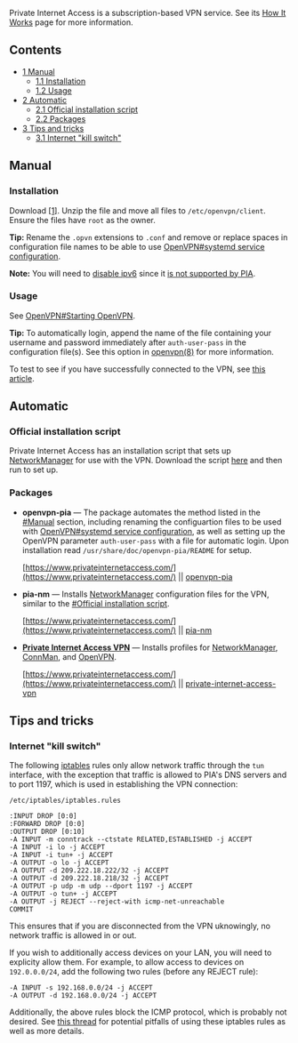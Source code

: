 Private Internet Access is a subscription-based VPN service. See its [How It Works](https://www.privateinternetaccess.com/pages/how-it-works/) page for more information.

## Contents

*   [1 Manual](#Manual)
    *   [1.1 Installation](#Installation)
    *   [1.2 Usage](#Usage)
*   [2 Automatic](#Automatic)
    *   [2.1 Official installation script](#Official_installation_script)
    *   [2.2 Packages](#Packages)
*   [3 Tips and tricks](#Tips_and_tricks)
    *   [3.1 Internet "kill switch"](#Internet_.22kill_switch.22)

## Manual

### Installation

Download [[1]](http://www.privateinternetaccess.com/openvpn/openvpn-strong.zip). Unzip the file and move all files to `/etc/openvpn/client`. Ensure the files have `root` as the owner.

**Tip:** Rename the `.opvn` extensions to `.conf` and remove or replace spaces in configuration file names to be able to use [OpenVPN#systemd service configuration](/index.php/OpenVPN#systemd_service_configuration "OpenVPN").

**Note:** You will need to [disable ipv6](/index.php/Disable_ipv6 "Disable ipv6") since it [is not supported by PIA](https://helpdesk.privateinternetaccess.com/hc/en-us/articles/232324908-Why-Do-You-Block-IPv6-).

### Usage

See [OpenVPN#Starting OpenVPN](/index.php/OpenVPN#Starting_OpenVPN "OpenVPN").

**Tip:** To automatically login, append the name of the file containing your username and password immediately after `auth-user-pass` in the configuration file(s). See this option in [openvpn(8)](http://man7.org/linux/man-pages/man8/openvpn.8.html) for more information.

To test to see if you have successfully connected to the VPN, see [this article](https://helpdesk.privateinternetaccess.com/hc/en-us/articles/231734668-Security-Best-Practices-Part-5-Testing-Your-Security).

## Automatic

### Official installation script

Private Internet Access has an installation script that sets up [NetworkManager](/index.php/NetworkManager "NetworkManager") for use with the VPN. Download the script [here](http://www.privateinternetaccess.com/installer/pia-nm.sh) and then run to set up.

### Packages

*   **openvpn-pia** — The package automates the method listed in the [#Manual](#Manual) section, including renaming the configuartion files to be used with [OpenVPN#systemd service configuration](/index.php/OpenVPN#systemd_service_configuration "OpenVPN"), as well as setting up the OpenVPN parameter `auth-user-pass` with a file for automatic login. Upon installation read `/usr/share/doc/openvpn-pia/README` for setup.

	[https://www.privateinternetaccess.com/](https://www.privateinternetaccess.com/) || [openvpn-pia](https://aur.archlinux.org/packages/openvpn-pia/)

*   **pia-nm** — Installs [NetworkManager](/index.php/NetworkManager "NetworkManager") configuration files for the VPN, similar to the [#Official installation script](#Official_installation_script).

	[https://www.privateinternetaccess.com/](https://www.privateinternetaccess.com/) || [pia-nm](https://aur.archlinux.org/packages/pia-nm/)

*   **[Private Internet Access VPN](/index.php/Private_Internet_Access_VPN "Private Internet Access VPN")** — Installs profiles for [NetworkManager](/index.php/NetworkManager "NetworkManager"), [ConnMan](/index.php/ConnMan "ConnMan"), and [OpenVPN](/index.php/OpenVPN "OpenVPN").

	[https://www.privateinternetaccess.com/](https://www.privateinternetaccess.com/) || [private-internet-access-vpn](https://aur.archlinux.org/packages/private-internet-access-vpn/)

## Tips and tricks

### Internet "kill switch"

The following [iptables](/index.php/Iptables "Iptables") rules only allow network traffic through the `tun` interface, with the exception that traffic is allowed to PIA's DNS servers and to port 1197, which is used in establishing the VPN connection:

 `/etc/iptables/iptables.rules` 
```
:INPUT DROP [0:0]
:FORWARD DROP [0:0]
:OUTPUT DROP [0:10]
-A INPUT -m conntrack --ctstate RELATED,ESTABLISHED -j ACCEPT
-A INPUT -i lo -j ACCEPT
-A INPUT -i tun+ -j ACCEPT
-A OUTPUT -o lo -j ACCEPT
-A OUTPUT -d 209.222.18.222/32 -j ACCEPT
-A OUTPUT -d 209.222.18.218/32 -j ACCEPT
-A OUTPUT -p udp -m udp --dport 1197 -j ACCEPT
-A OUTPUT -o tun+ -j ACCEPT
-A OUTPUT -j REJECT --reject-with icmp-net-unreachable
COMMIT
```

This ensures that if you are disconnected from the VPN uknowingly, no network traffic is allowed in or out.

If you wish to additionally access devices on your LAN, you will need to explicity allow them. For example, to allow access to devices on `192.0.0.0/24`, add the following two rules (before any REJECT rule):

```
-A INPUT -s 192.168.0.0/24 -j ACCEPT
-A OUTPUT -d 192.168.0.0/24 -j ACCEPT

```

Additionally, the above rules block the ICMP protocol, which is probably not desired. See [this thread](https://bbs.archlinux.org/viewtopic.php?id=224655) for potential pitfalls of using these iptables rules as well as more details.